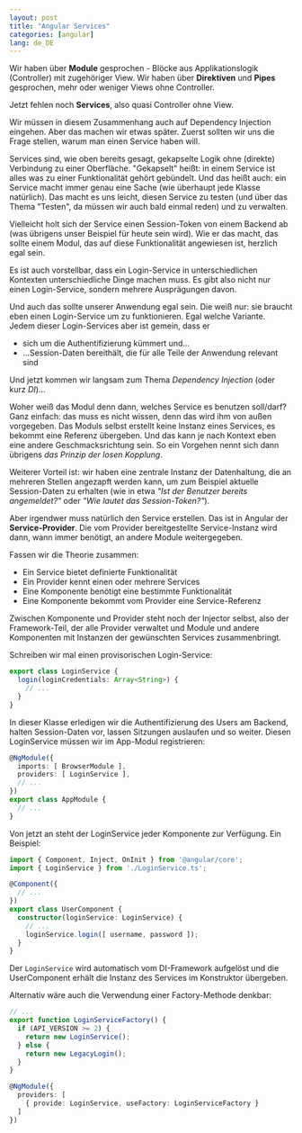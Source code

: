 ```yaml
---
layout: post
title: "Angular Services"
categories: [angular]
lang: de_DE
---
```


Wir haben über __Module__ gesprochen - Blöcke aus Applikationslogik (Controller) mit zugehöriger View. Wir haben über __Direktiven__ und __Pipes__ gesprochen, mehr oder weniger Views ohne Controller.

Jetzt fehlen noch __Services__, also quasi Controller ohne View.

<!--more-->

Wir müssen in diesem Zusammenhang auch auf Dependency Injection eingehen. Aber das machen wir etwas später. Zuerst sollten wir uns die Frage stellen, warum man einen Service haben will.

Services sind, wie oben bereits gesagt, gekapselte Logik ohne (direkte) Verbindung zu einer Oberfläche. "Gekapselt" heißt: in einem Service ist alles was zu einer Funktionalität gehört gebündelt. Und das heißt auch: ein Service macht immer genau eine Sache (wie überhaupt jede Klasse natürlich). Das macht es uns leicht, diesen Service zu testen (und über das Thema "Testen", da müssen wir auch bald einmal reden) und zu verwalten.

Vielleicht holt sich der Service einen Session-Token von einem Backend ab (was übrigens unser Beispiel für heute sein wird). Wie er das macht, das sollte einem Modul, das auf diese Funktionalität angewiesen ist, herzlich egal sein.

Es ist auch vorstellbar, dass ein Login-Service in unterschiedlichen Kontexten unterschiedliche Dinge machen muss. Es gibt also nicht nur einen Login-Service, sondern mehrere Ausprägungen davon.

Und auch das sollte unserer Anwendung egal sein. Die weiß nur: sie braucht eben einen Login-Service um zu funktionieren. Egal welche Variante. Jedem dieser Login-Services aber ist gemein, dass er

- sich um die Authentifizierung kümmert und...
- ...Session-Daten bereithält, die für alle Teile der Anwendung relevant sind

Und jetzt kommen wir langsam zum Thema _Dependency Injection_ (oder kurz _DI_)...

Woher weiß das Modul denn dann, welches Service es benutzen soll/darf? Ganz einfach: das muss es nicht wissen, denn das wird ihm von außen vorgegeben. Das Moduls selbst erstellt keine Instanz eines Services, es bekommt eine Referenz übergeben. Und das kann je nach Kontext eben eine andere Geschmacksrichtung sein. So ein Vorgehen nennt sich dann übrigens _das Prinzip der losen Kopplung_.

Weiterer Vorteil ist: wir haben eine zentrale Instanz der Datenhaltung, die an mehreren Stellen angezapft werden kann, um zum Beispiel aktuelle Session-Daten zu erhalten (wie in etwa _"Ist der Benutzer bereits angemeldet?"_ oder _"Wie lautet das Session-Token?"_).

Aber irgendwer muss natürlich den Service erstellen. Das ist in Angular der __Service-Provider__. Die vom Provider bereitgestellte Service-Instanz wird dann, wann immer benötigt, an andere Module weitergegeben.

Fassen wir die Theorie zusammen:

- Ein Service bietet definierte Funktionalität
- Ein Provider kennt einen oder mehrere Services
- Eine Komponente benötigt eine bestimmte Funktionalität
- Eine Komponente bekommt vom Provider eine Service-Referenz

Zwischen Komponente und Provider steht noch der Injector selbst, also der Framework-Teil, der alle Provider verwaltet und Module und andere Komponenten mit Instanzen der gewünschten Services zusammenbringt.

Schreiben wir mal einen provisorischen Login-Service:

```typescript
export class LoginService {
  login(loginCredentials: Array<String>) {
    // ...
  }
}
```

In dieser Klasse erledigen wir die Authentifizierung des Users am Backend, halten Session-Daten vor, lassen Sitzungen auslaufen und so weiter. Diesen LoginService müssen wir im App-Modul registrieren:

```typescript
@NgModule({
  imports: [ BrowserModule ],
  providers: [ LoginService ],
  // ...
})
export class AppModule {
  // ...
}
```

Von jetzt an steht der LoginService jeder Komponente zur Verfügung. Ein Beispiel:

```typescript
import { Component, Inject, OnInit } from '@angular/core';
import { LoginService } from './LoginService.ts';

@Component({
  // ...
})
export class UserComponent {
  constructor(loginService: LoginService) {
    // ...
    loginService.login([ username, password ]);
  }
}
```

Der ``LoginService`` wird automatisch vom DI-Framework aufgelöst und die UserComponent erhält die Instanz des Services im Konstruktor übergeben.

Alternativ wäre auch die Verwendung einer Factory-Methode denkbar:

```typescript
// ...
export function LoginServiceFactory() {
  if (API_VERSION >= 2) {
    return new LoginService();
  } else {
    return new LegacyLogin();
  }
}

@NgModule({
  providers: [
    { provide: LoginService, useFactory: LoginServiceFactory }
  ]
})
```
